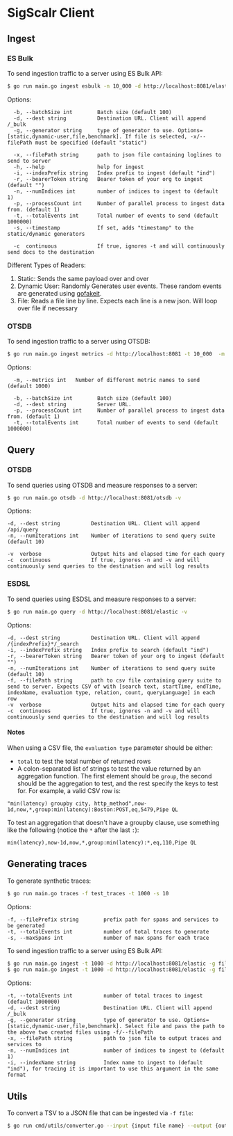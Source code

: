 # SigScalr Client

## Ingest

### ES Bulk
To send ingestion traffic to a server using ES Bulk API:
```bash
$ go run main.go ingest esbulk -n 10_000 -d http://localhost:8081/elastic -p 2
```
Options:
```
  -b, --batchSize int        Batch size (default 100)
  -d, --dest string          Destination URL. Client will append /_bulk
  -g, --generator string     type of generator to use. Options=[static,dynamic-user,file,benchmark]. If file is selected, -x/--filePath must be specified (default "static")
  
  -x, --filePath string      path to json file containing loglines to send to server
  -h, --help                 help for ingest
  -i, --indexPrefix string   Index prefix to ingest (default "ind")
  -r, --bearerToken string   Bearer token of your org to ingest (default "")
  -n, --numIndices int       number of indices to ingest to (default 1)
  -p, --processCount int     Number of parallel process to ingest data from. (default 1)
  -t, --totalEvents int      Total number of events to send (default 1000000)
  -s, --timestamp            If set, adds "timestamp" to the static/dynamic generators

  -c  continuous             If true, ignores -t and will continuously send docs to the destination
```

Different Types of Readers:

1. Static: Sends the same payload over and over
2. Dynamic User: Randomly Generates user events. These random events are generated using [gofakeit](github.com/brianvoe/gofakeit/v6).
3. File: Reads a file line by line. Expects each line is a new json. Will loop over file if necessary


### OTSDB
To send ingestion traffic to a server using OTSDB:
```bash
$ go run main.go ingest metrics -d http://localhost:8081 -t 10_000  -m 5 -p 1
```
Options:
```
  -m, --metrics int   Number of different metric names to send (default 1000)

  -b, --batchSize int        Batch size (default 100)
  -d, --dest string          Server URL.
  -p, --processCount int     Number of parallel process to ingest data from. (default 1)
  -t, --totalEvents int      Total number of events to send (default 1000000)
```

## Query

### OTSDB
To send queries using OTSDB and measure responses to a server:
```bash
$ go run main.go otsdb -d http://localhost:8081/otsdb -v
```


Options:
```
-d, --dest string          Destination URL. Client will append /api/query
-n, --numIterations int    Number of iterations to send query suite (default 10)

-v  verbose                Output hits and elapsed time for each query
-c  continuous             If true, ignores -n and -v and will continuously send queries to the destination and will log results
```

### ESDSL
To send queries using ESDSL and measure responses to a server:
```bash
$ go run main.go query -d http://localhost:8081/elastic -v
```


Options:
```
-d, --dest string          Destination URL. Client will append /{indexPrefix}*/_search
-i, --indexPrefix string   Index prefix to search (default "ind")
-r, --bearerToken string   Bearer token of your org to ingest (default "")
-n, --numIterations int    Number of iterations to send query suite (default 10)
-f, --filePath string      path to csv file containing query suite to send to server. Expects CSV of with [search text, startTime, endTime, indexName, evaluation type, relation, count, queryLanguage] in each row
-v  verbose                Output hits and elapsed time for each query
-c  continuous             If true, ignores -n and -v and will continuously send queries to the destination and will log results
```

#### Notes
When using a CSV file, the `evaluation type` parameter should be either:
 - `total` to test the total number of returned rows
 - A colon-separated list of strings to test the value returned by an aggregation function. The first element should be `group`, the second should be the aggregation to test, and the rest specify the keys to test for.
For example, a valid CSV row is:
```
"min(latency) groupby city, http_method",now-1d,now,*,group:min(latency):Boston:POST,eq,5479,Pipe QL
```
To test an aggregation that doesn't have a groupby clause, use something like the following (notice the `*` after the last `:`):
```
min(latency),now-1d,now,*,group:min(latency):*,eq,110,Pipe QL
```

## Generating traces
To generate synthetic traces: 
```bash
$ go run main.go traces -f test_traces -t 1000 -s 10
```

Options:
```
-f, --filePrefix string        prefix path for spans and services to be generated 
-t, --totalEvents int          number of total traces to generate
-s, --maxSpans int             number of max spans for each trace
```

To send ingestion traffic to a server using ES Bulk API:
```bash
$ go run main.go ingest -t 1000 -d http://localhost:8081/elastic -g file -x {filePrefix}_services.json --indexName jaeger-service-YYYY-MM-DD
$ go run main.go ingest -t 1000 -d http://localhost:8081/elastic -g file -x {filePrefix}_spans.json --indexName jaeger-span-YYYY-MM--DD
```

Options:
```
-t, --totalEvents int          number of total traces to ingest (default 1000000)
-d, --dest string              Destination URL. Client will append /_bulk
-g, --generator string         type of generator to use. Options=[static,dynamic-user,file,benchmark]. Select file and pass the path to the above two created files using -f/--filePath
-x, --filePath string          path to json file to output traces and services to
-n, --numIndices int           number of indices to ingest to (default 1) 
-i, --indexName string         Index name to ingest to (default "ind"), for tracing it is important to use this argument in the same format
```

## Utils

To convert a TSV to a JSON file that can be ingested via `-f file`:
```bash
$ go run cmd/utils/converter.go --input {input file name} --output {output file name}
```
